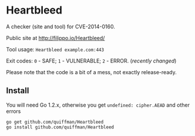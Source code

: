 Heartbleed
==========

A checker (site and tool) for CVE-2014-0160.

Public site at http://filippo.io/Heartbleed/

Tool usage: `Heartbleed example.com:443`

Exit codes: `0` - SAFE; `1` - VULNERABLE; `2` - ERROR. (*recently changed*)

Please note that the code is a bit of a mess, not exactly release-ready.

## Install

You will need Go 1.2.x, otherwise you get `undefined: cipher.AEAD` and other errors

```
go get github.com/quiffman/Heartbleed
go install github.com/quiffman/Heartbleed
```
